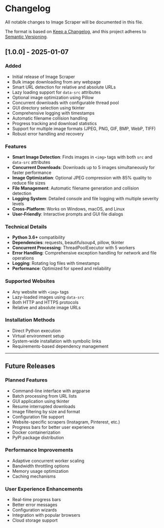 # Changelog

All notable changes to Image Scraper will be documented in this file.

The format is based on [Keep a Changelog](https://keepachangelog.com/en/1.0.0/),
and this project adheres to [Semantic Versioning](https://semver.org/spec/v2.0.0.html).

## [1.0.0] - 2025-01-07

### Added
- Initial release of Image Scraper
- Bulk image downloading from any webpage
- Smart URL detection for relative and absolute URLs
- Lazy loading support for `data-src` attributes
- Optional image optimization using Pillow
- Concurrent downloads with configurable thread pool
- GUI directory selection using tkinter
- Comprehensive logging with timestamps
- Automatic filename collision handling
- Progress tracking and download statistics
- Support for multiple image formats (JPEG, PNG, GIF, BMP, WebP, TIFF)
- Robust error handling and recovery

### Features
- **Smart Image Detection**: Finds images in `<img>` tags with both `src` and `data-src` attributes
- **Concurrent Downloads**: Downloads up to 5 images simultaneously for faster performance
- **Image Optimization**: Optional JPEG compression with 85% quality to reduce file sizes
- **File Management**: Automatic filename generation and collision detection
- **Logging System**: Detailed console and file logging with multiple severity levels
- **Cross-Platform**: Works on Windows, macOS, and Linux
- **User-Friendly**: Interactive prompts and GUI file dialogs

### Technical Details
- **Python 3.6+** compatibility
- **Dependencies**: requests, beautifulsoup4, pillow, tkinter
- **Concurrent Processing**: ThreadPoolExecutor with 5 workers
- **Error Handling**: Comprehensive exception handling for network and file operations
- **Logging**: Rotating log files with timestamps
- **Performance**: Optimized for speed and reliability

### Supported Websites
- Any website with `<img>` tags
- Lazy-loaded images using `data-src`
- Both HTTP and HTTPS protocols
- Relative and absolute image URLs

### Installation Methods
- Direct Python execution
- Virtual environment setup
- System-wide installation with symbolic links
- Requirements-based dependency management

---

## Future Releases

### Planned Features
- Command-line interface with argparse
- Batch processing from URL lists
- GUI application using tkinter
- Resume interrupted downloads
- Image filtering by size and format
- Configuration file support
- Website-specific scrapers (Instagram, Pinterest, etc.)
- Progress bars for better user experience
- Docker containerization
- PyPI package distribution

### Performance Improvements
- Adaptive concurrent worker scaling
- Bandwidth throttling options
- Memory usage optimization
- Caching mechanisms

### User Experience Enhancements
- Real-time progress bars
- Better error messages
- Configuration wizards
- Integration with popular browsers
- Cloud storage support
